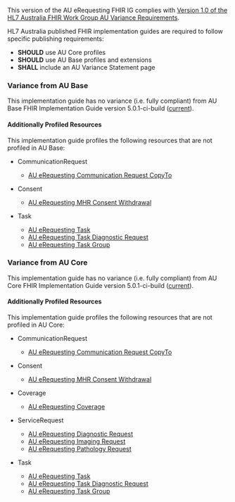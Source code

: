 This version of the AU eRequesting FHIR IG complies with [Version 1.0 of the HL7 Australia FHIR Work Group AU Variance Requirements](https://hl7.org.au/fhir/HL7%20AU%20Variance%20Requirements%20v1.0.pdf).

HL7 Australia published FHIR implementation guides are required to follow specific publishing requirements:
- **SHOULD** use AU Core profiles
- **SHOULD** use AU Base profiles and extensions
- **SHALL** include an AU Variance Statement page

### Variance from AU Base
This implementation guide has no variance (i.e. fully compliant) from AU Base FHIR Implementation Guide version 5.0.1-ci-build ([current](https://build.fhir.org/ig/hl7au/au-fhir-base/)).

#### Additionally Profiled Resources
This implementation guide profiles the following resources that are not profiled in AU Base:
- CommunicationRequest
  - [AU eRequesting Communication Request CopyTo](StructureDefinition-au-erequesting-communicationrequest-copyto.html)

- Consent
  - [AU eRequesting MHR Consent Withdrawal](StructureDefinition-au-erequesting-mhrconsentwithdrawal.html)
- Task
  - [AU eRequesting Task](StructureDefinition-au-erequesting-task.html)
  - [AU eRequesting Task Diagnostic Request](StructureDefinition-au-erequesting-task-diagnosticrequest.html)
  - [AU eRequesting Task Group](StructureDefinition-au-erequesting-task-group.html)

### Variance from AU Core
This implementation guide has no variance (i.e. fully compliant) from AU Core FHIR Implementation Guide version 5.0.1-ci-build ([current](https://build.fhir.org/ig/hl7au/au-fhir-core/)).

#### Additionally Profiled Resources
This implementation guide profiles the following resources that are not profiled in AU Core:
- CommunicationRequest
  - [AU eRequesting Communication Request CopyTo](StructureDefinition-au-erequesting-communicationrequest-copyto.html)

- Consent
  - [AU eRequesting MHR Consent Withdrawal](StructureDefinition-au-erequesting-mhrconsentwithdrawal.html)
- Coverage
  - [AU eRequesting Coverage](StructureDefinition-au-erequesting-coverage.html)
- ServiceRequest
  - [AU eRequesting Diagnostic Request](StructureDefinition-au-erequesting-diagnosticrequest.html)
  - [AU eRequesting Imaging Request](StructureDefinition-au-erequesting-servicerequest-imag.html)
  - [AU eRequesting Pathology Request](StructureDefinition-au-erequesting-servicerequest-path.html)
- Task
  - [AU eRequesting Task](StructureDefinition-au-erequesting-task.html)
  - [AU eRequesting Task Diagnostic Request](StructureDefinition-au-erequesting-task-diagnosticrequest.html)
  - [AU eRequesting Task Group](StructureDefinition-au-erequesting-task-group.html)